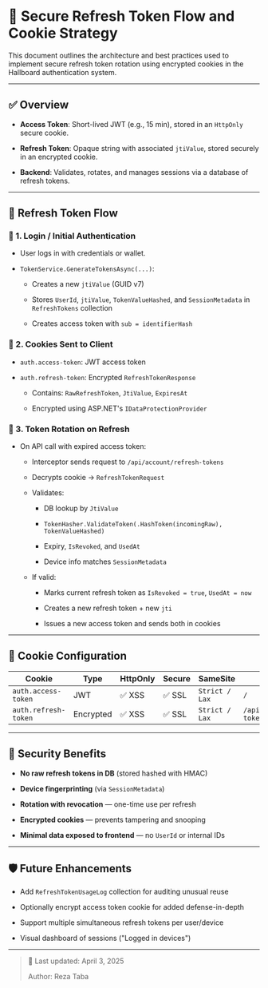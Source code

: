 # 🔐 Secure Refresh Token Flow and Cookie Strategy

This document outlines the architecture and best practices used to implement secure refresh token rotation using encrypted cookies in the Hallboard authentication system.

---

## ✅ Overview

- **Access Token**: Short-lived JWT (e.g., 15 min), stored in an `HttpOnly` secure cookie.
    
- **Refresh Token**: Opaque string with associated `jtiValue`, stored securely in an encrypted cookie.
    
- **Backend**: Validates, rotates, and manages sessions via a database of refresh tokens.
    

---

## 🔄 Refresh Token Flow
 
### 🔐 1. Login / Initial Authentication

- User logs in with credentials or wallet.
    
- `TokenService.GenerateTokensAsync(...)`:
    
    - Creates a new `jtiValue` (GUID v7)
        
    - Stores `UserId`, `jtiValue`, `TokenValueHashed`, and `SessionMetadata` in `RefreshTokens` collection
        
    - Creates access token with `sub = identifierHash`
        

### 🍪 2. Cookies Sent to Client

- `auth.access-token`: JWT access token
    
- `auth.refresh-token`: Encrypted `RefreshTokenResponse`
    
    - Contains: `RawRefreshToken`, `JtiValue`, `ExpiresAt`
        
    - Encrypted using ASP.NET's `IDataProtectionProvider`
        

### 🔁 3. Token Rotation on Refresh

- On API call with expired access token:
    
    - Interceptor sends request to `/api/account/refresh-tokens`
        
    - Decrypts cookie → `RefreshTokenRequest`
        
    - Validates:
        
        - DB lookup by `JtiValue`
            
        - `TokenHasher.ValidateToken(.HashToken(incomingRaw), TokenValueHashed)`
            
        - Expiry, `IsRevoked`, and `UsedAt`
            
        - Device info matches `SessionMetadata`
            
    - If valid:
        
        - Marks current refresh token as `IsRevoked = true`, `UsedAt = now`
            
        - Creates a new refresh token + new `jti`
            
        - Issues a new access token and sends both in cookies
            

---

## 🧱 Cookie Configuration

| Cookie               | Type      | HttpOnly | Secure | SameSite       | Path                          |
| -------------------- | --------- | -------- | ------ | -------------- | ----------------------------- |
| `auth.access-token`  | JWT       | ✅ XSS    | ✅ SSL  | `Strict / Lax` | `/`                           |
| `auth.refresh-token` | Encrypted | ✅ XSS    | ✅ SSL  | `Strict / Lax` | `/api/account/refresh-tokens` |

---

## 🧠 Security Benefits

- **No raw refresh tokens in DB** (stored hashed with HMAC)
    
- **Device fingerprinting** (via `SessionMetadata`)
    
- **Rotation with revocation** — one-time use per refresh
    
- **Encrypted cookies** — prevents tampering and snooping
    
- **Minimal data exposed to frontend** — no `UserId` or internal IDs
    

---

## 🛡 Future Enhancements

- Add `RefreshTokenUsageLog` collection for auditing unusual reuse
    
- Optionally encrypt access token cookie for added defense-in-depth
    
- Support multiple simultaneous refresh tokens per user/device
    
- Visual dashboard of sessions ("Logged in devices")
    

---

> 📁 Last updated: April 3, 2025
> 
> Author: Reza Taba